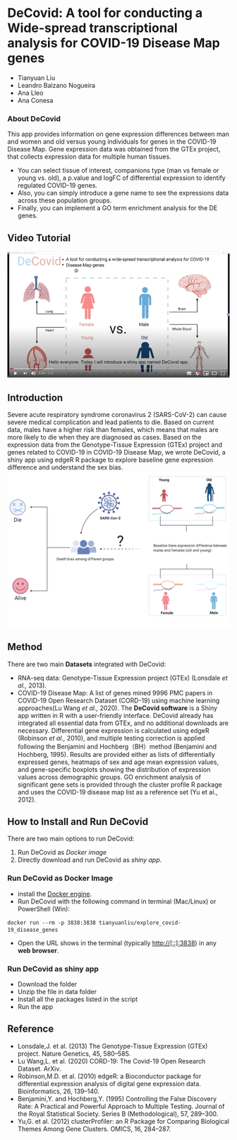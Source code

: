 # DeCovid: A tool for conducting a Wide-spread transcriptional analysis for COVID-19 Disease Map genes

- Tianyuan Liu
- Leandro Balzano Nogueira
- Ana Lleo
- Ana Conesa

### About DeCovid
This app provides information on gene expression differences between man and women and old versus young individuals for genes in the COVID-19 Disease Map. Gene expression data was obtained from the GTEx project, that collects expression data for multiple human tissues.
- You can select tissue of interest, companions type (man vs female or young vs. old), a p.value and logFC of differential expression to identify regulated COVID-19 genes.
- Also, you can simply introduce a gene name to see the expressions data across these population groups.
- Finally, you can implement a GO term enrichment analysis for the DE genes.

## Video Tutorial
[![Watch the video](https://github.com/ConesaLab/DeCovid/blob/master/www/AA65B516-2B6A-463E-AEA5-2C9D7FD4C2D2.jpeg)](https://youtu.be/aBwrSgVLSqQ)

## Introduction
Severe acute respiratory syndrome coronavirus 2 (SARS-CoV-2) can cause severe medical complication and lead patients to die. Based on current data, males have a higher risk than females, which means that males are more likely to die when they are diagnosed as cases. Based on the expression data from the Genotype-Tissue Expression (GTEx) project and genes related to COVID-19  in COVID-19 Disease Map, we wrote DeCovid,  a shiny app using edgeR R package to explore baseline gene expression difference and understand the sex bias.
<img src="https://github.com/ConesaLab/DeCovid/blob/master/www/idea.png">

## Method
There are two main **Datasets** integrated with DeCovid:
- RNA-seq data: Genotype-Tissue Expression project (GTEx) (Lonsdale *et al.,* 2013).
- COVID-19 Disease Map: A list of genes mined 9996 PMC papers in COVID-19 Open Research Dataset (CORD-19) using machine learning approaches(Lu Wang *et al.,* 2020).
The **DeCovid software** is a Shiny app written in R with a user-friendly interface. DeCovid already has integrated all essential data from GTEx, and no additional downloads are necessary. Differential gene expression is calculated using edgeR (Robinson *et al.,* 2010), and multiple testing correction is applied following the Benjamini and Hochberg（BH）method (Benjamini and Hochberg, 1995). Results are provided either as lists of differentially expressed genes, heatmaps of sex and age mean expression values, and gene-specific boxplots showing the distribution of expression values across demographic groups. GO enrichment analysis of significant gene sets is provided through the cluster profile R package and uses the COVID-19 disease map list as a reference set (Yu et al., 2012).


## How to Install and Run DeCovid

There are two main options to run DeCovid:

1.  Run DeCovid as *Docker image* 
2.  Directly download and run DeCovid as *shiny app*.

### Run  DeCovid as Docker Image

- install the [Docker engine](https://docs.docker.com/engine/install/).
- Run DeCovid with the following command in terminal (Mac/Linux) or PowerShell (Win):
```
docker run --rm -p 3838:3838 tianyuanliu/explore_covid-19_disease_genes
```
- Open the URL shows in the terminal (typically [http://[::]:3838](http://[::]:3838)) in any **web browser**.

### Run  DeCovid as shiny app
- Download the folder
- Unzip the file in data folder
- Install all the packages listed in the script
- Run the app

## Reference
- Lonsdale,J. et al. (2013) The Genotype-Tissue Expression (GTEx) project. Nature Genetics, 45, 580–585.
- Lu Wang,L. et al. (2020) CORD-19: The Covid-19 Open Research Dataset. ArXiv.
- Robinson,M.D. et al. (2010) edgeR: a Bioconductor package for differential expression analysis of digital gene expression data. Bioinformatics, 26, 139–140.
- Benjamini,Y. and Hochberg,Y. (1995) Controlling the False Discovery Rate: A Practical and Powerful Approach to Multiple Testing. Journal of the Royal Statistical Society. Series B (Methodological), 57, 289–300.
- Yu,G. et al. (2012) clusterProfiler: an R Package for Comparing Biological Themes Among Gene Clusters. OMICS, 16, 284–287.

